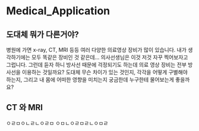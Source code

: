 # Medical_Application

## 도대체 뭐가 다른거야?
병원에 가면 x-ray, CT, MRI 등등 여러 다양한 의료영상 장비가 많이 있습니다.
내가 생각하기에는 모두 똑같은 장비인 것 같은데... 의사선생님은 이것 저것 자꾸 찍어보자고 그럽니다.
그런데 듣자 하니 방사선 때문에 걱정되기도 하는데 의료 영상 장비는 전부 방사선을 이용하는 것일까요?
도대체 무슨 차이가 있는 것인지, 각각을 어떻게 구별해야 하는지, 그리고 내 몸에 어떠한 영향을 미치는지 궁금한데
누구한테 물어보는게 좋을까요?
## CT 와 MRI
ㅇㄹㅁㅇㄴㄹㄴㅇㄹㅁ
ㅇㅁㄴㅇㄹㅁㄹㄴㅇㅁㄹ